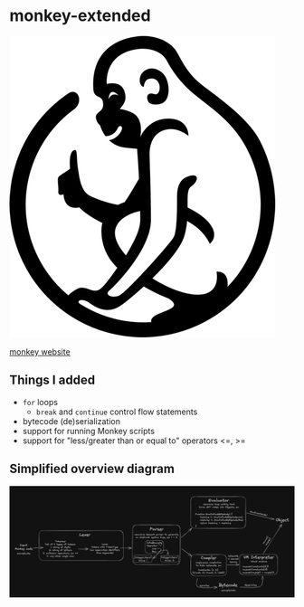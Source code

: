 # monkey-extended 
![monkey logo](monkey_logo.png)

[monkey website](https://monkeylang.org)

## Things I added
- `for` loops
    - `break` and `continue` control flow statements
- bytecode (de)serialization
- support for running Monkey scripts
- support for "less/greater than or equal to" operators <=, >=

## Simplified overview diagram
![simplified overview diagram](overview_diagram.png)
